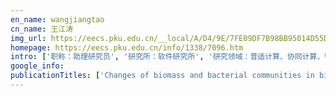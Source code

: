 ```yaml
---
en_name: wangjiangtao
cn_name: 王江涛
img_url: https://eecs.pku.edu.cn/__local/A/D4/9E/7FE09DF7B98BB95014D55DDC75A_26A46CB7_8012.jpg?e=.jpg
homepage: https://eecs.pku.edu.cn/info/1338/7096.htm
intro: ['职称：助理研究员', '研究所：软件研究所', '研究领域：普适计算、协同计算、物联网 ', '办公电话：86-10-62757008', '电子邮件：jiangtaowang@pku.edu.cn', '个人主页：www.sei.pku.edu.cn/~wangjt10 ']
google_info: 
publicationTitles: ['Changes of biomass and bacterial communities in biological activated carbon filters for drinking water treatment', 'Aerobic biodegradation of bisphenol A in river sediment and associated bacterial community change', 'Pyrosequencing analysis of bacterial communities in drinking water biofilters receiving influents of different types', 'Bacterial communities in sediments of a drinking water reservoir', 'Heterogeneity of microbial community structures inside the up-flow biological activated carbon (BAC) filters for the treatment of drinking water', 'Anaerobic biodegradation of nonylphenol in river sediment under nitrate-or sulfate-reducing conditions and associated bacterial community', 'Dynamics of communities of bacteria and ammonia-oxidizing microorganisms in response to simazine attenuation in agricultural soil', 'Nonylphenol biodegradation in river sediment and associated shifts in community structures of bacteria and ammonia-oxidizing microorganisms', 'Atrazine biodegradation by Arthrobacter strain DAT1: effect of glucose supplementation and change of the soil microbial community', 'Change of microbial community structure and functional gene abundance in nonylphenol-degrading sediment', 'Sediment bacterial communities associated with anaerobic biodegradation of bisphenol A', 'Phylogenetic diversity of microbial communities in real drinking water distribution systems', 'Biodegradation of nonylphenol by two alphaproteobacterial strains in liquid culture and sediment microcosm', 'Nitrogen impacts on atrazine-degrading Arthrobacter strain and bacterial community structure in soil microcosms', 'Simazine biodegradation and community structures of ammonia-oxidizing microorganisms in bioaugmented soil: impact of ammonia and nitrate nitrogen sources', 'Bacterial community change through drinking water treatment processes', 'Nonylphenol biodegradation, functional gene abundance and bacterial community in bioaugmented sediment: effect of external carbon source', 'Variation of nonylphenol-degrading gene abundance and bacterial community structure in bioaugmented sediment microcosm', 'Conserved microbial toxicity responses for acute and chronic silver nanoparticle treatments in wetland mesocosms', 'Microbial communities across nearshore to offshore coastal transects are primarily shaped by distance and temperature']
---
```

